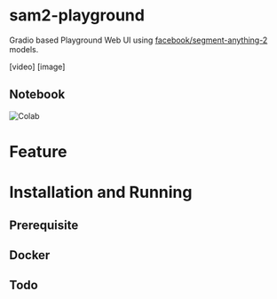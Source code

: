 # sam2-playground
Gradio based Playground Web UI using [facebook/segment-anything-2](https://github.com/facebookresearch/segment-anything-2) models.

[video]
[image]

## Notebook
<div>
    <a href="https://colab.research.google.com/github/jhj0517/sam2-playground/blob/master/notebooks/sam2_playground.ipynb">
        <img src="https://colab.research.google.com/assets/colab-badge.svg" alt="Colab" style="display:inline-block;">
    </a>
</div>

# Feature

# Installation and Running

## Prerequisite

## Docker


## Todo
